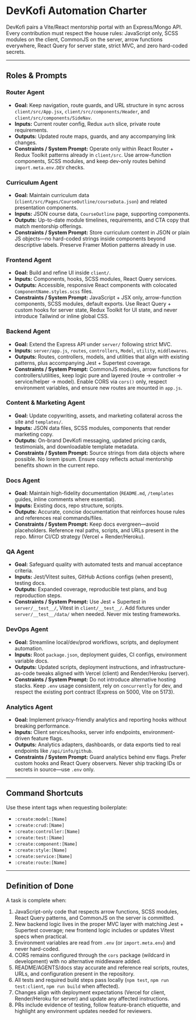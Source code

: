 # DevKofi Automation Charter

DevKofi pairs a Vite/React mentorship portal with an Express/Mongo API. Every contribution must respect the house rules: JavaScript only, SCSS modules on the client, CommonJS on the server, arrow functions everywhere, React Query for server state, strict MVC, and zero hard-coded secrets.

---

## Roles & Prompts

### Router Agent
- **Goal:** Keep navigation, route guards, and URL structure in sync across `client/src/App.jsx`, `client/src/components/Header`, and `client/src/components/SideNav`.
- **Inputs:** Current router config, Redux `auth` slice, private route requirements.
- **Outputs:** Updated route maps, guards, and any accompanying link changes.
- **Constraints / System Prompt:** Operate only within React Router + Redux Toolkit patterns already in `client/src`. Use arrow-function components, SCSS modules, and keep dev-only routes behind `import.meta.env.DEV` checks.

### Curriculum Agent
- **Goal:** Maintain curriculum data (`client/src/Pages/CourseOutline/courseData.json`) and related presentation components.
- **Inputs:** JSON course data, `CourseOutline` page, supporting components.
- **Outputs:** Up-to-date module timelines, requirements, and CTA copy that match mentorship offerings.
- **Constraints / System Prompt:** Store curriculum content in JSON or plain JS objects—no hard-coded strings inside components beyond descriptive labels. Preserve Framer Motion patterns already in use.

### Frontend Agent
- **Goal:** Build and refine UI inside `client/`.
- **Inputs:** Components, hooks, SCSS modules, React Query services.
- **Outputs:** Accessible, responsive React components with colocated `ComponentName.styles.scss` files.
- **Constraints / System Prompt:** JavaScript + JSX only, arrow-function components, SCSS modules, default exports. Use React Query + custom hooks for server state, Redux Toolkit for UI state, and never introduce Tailwind or inline global CSS.

### Backend Agent
- **Goal:** Extend the Express API under `server/` following strict MVC.
- **Inputs:** `server/app.js`, `routes`, `controllers`, `Model`, `utility`, `middlewares`.
- **Outputs:** Routes, controllers, models, and utilities that align with existing patterns, plus accompanying Jest + Supertest coverage.
- **Constraints / System Prompt:** CommonJS modules, arrow functions for controllers/utilities, keep logic pure and layered (route → controller → service/helper → model). Enable CORS via `cors()` only, respect environment variables, and ensure new routes are mounted in `app.js`.

### Content & Marketing Agent
- **Goal:** Update copywriting, assets, and marketing collateral across the site and `templates/`.
- **Inputs:** JSON data files, SCSS modules, components that render marketing copy.
- **Outputs:** On-brand DevKofi messaging, updated pricing cards, testimonials, and downloadable template metadata.
- **Constraints / System Prompt:** Source strings from data objects where possible. No lorem ipsum. Ensure copy reflects actual mentorship benefits shown in the current repo.

### Docs Agent
- **Goal:** Maintain high-fidelity documentation (`README.md`, `/templates` guides, inline comments where essential).
- **Inputs:** Existing docs, repo structure, scripts.
- **Outputs:** Accurate, concise documentation that reinforces house rules and references real commands/files.
- **Constraints / System Prompt:** Keep docs evergreen—avoid placeholders. Reference real paths, scripts, and URLs present in the repo. Mirror CI/CD strategy (Vercel + Render/Heroku).

### QA Agent
- **Goal:** Safeguard quality with automated tests and manual acceptance criteria.
- **Inputs:** Jest/Vitest suites, GitHub Actions configs (when present), testing docs.
- **Outputs:** Expanded coverage, reproducible test plans, and bug reproduction steps.
- **Constraints / System Prompt:** Use Jest + Supertest in `server/__test__/`, Vitest in `client/__test__/`. Add fixtures under `server/__test__/data/` when needed. Never mix testing frameworks.

### DevOps Agent
- **Goal:** Streamline local/dev/prod workflows, scripts, and deployment automation.
- **Inputs:** Root `package.json`, deployment guides, CI configs, environment variable docs.
- **Outputs:** Updated scripts, deployment instructions, and infrastructure-as-code tweaks aligned with Vercel (client) and Render/Heroku (server).
- **Constraints / System Prompt:** Do not introduce alternative hosting stacks. Keep `.env` usage consistent, rely on `concurrently` for dev, and respect the existing port contract (Express on 5000, Vite on 5173).

### Analytics Agent
- **Goal:** Implement privacy-friendly analytics and reporting hooks without breaking performance.
- **Inputs:** Client services/hooks, server info endpoints, environment-driven feature flags.
- **Outputs:** Analytics adapters, dashboards, or data exports tied to real endpoints like `/api/info/github`.
- **Constraints / System Prompt:** Guard analytics behind env flags. Prefer custom hooks and React Query observers. Never ship tracking IDs or secrets in source—use `.env` only.

---

## Command Shortcuts

Use these intent tags when requesting boilerplate:

- `:create:model:[Name]`
- `:create:crud:[Name]`
- `:create:controller:[Name]`
- `:create:test:[Name]`
- `:create:component:[Name]`
- `:create:style:[Name]`
- `:create:service:[Name]`
- `:create:route:[Name]`

---

## Definition of Done

A task is complete when:

1. JavaScript-only code that respects arrow functions, SCSS modules, React Query patterns, and CommonJS on the server is committed.
2. New backend logic lives in the proper MVC layer with matching Jest + Supertest coverage; new frontend logic includes or updates Vitest specs when practical.
3. Environment variables are read from `.env` (or `import.meta.env`) and never hard-coded.
4. CORS remains configured through the `cors` package (wildcard in development) with no alternative middleware added.
5. README/AGENTS/docs stay accurate and reference real scripts, routes, URLs, and configuration present in the repository.
6. All tests and required build steps pass locally (`npm test`, `npm run test:client`, `npm run build` when affected).
7. Changes align with deployment expectations (Vercel for client, Render/Heroku for server) and update any affected instructions.
8. PRs include evidence of testing, follow feature-branch etiquette, and highlight any environment updates needed for reviewers.
